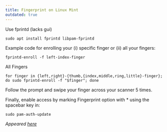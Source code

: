 ```yaml
---
title: Fingerprint on Linux Mint
outdated: true
---
```


Use fprintd (lacks gui)

```shell
sudo apt install fprintd libpam-fprintd
```

Example code for enrolling your (i) specific finger or (ii) all your fingers:

```shell
fprintd-enroll -f left-index-finger
```

All Fingers

```shell
for finger in {left,right}-{thumb,{index,middle,ring,little}-finger}; do sudo fprintd-enroll -f "$finger"; done
```

Follow the prompt and swipe your finger across your scanner 5 times.

Finally, enable access by marking Fingerprint option with * using the spacebar key in:

```shell
sudo pam-auth-update
```

_Appeared [here](https://forums.linuxmint.com/viewtopic.php?t=323688)_